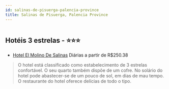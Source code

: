 ```yaml
---
id: salinas-de-pisuerga-palencia-province
title: Salinas de Pisuerga, Palencia Province
---
```


<center><img src="http://www.hotelresb2b.com/images/hoteles/148377_image16386498_0.jpg" alt="" /></center>


## Hotéis 3 estrelas - ⭐️⭐️⭐️

-    [Hotel El Molino De Salinas](https://www.hurb.com/hoteis/salinas-de-pisuerga/hotel-el-molino-de-salinas-JNP-JP710310?cmp=18055) Diárias a partir de R$250.38
   > O hotel está classificado como estabelecimento de 3 estrelas confortável.
O seu quarto também dispõe de um cofre.
No solário do hotel pode abastecer-se de um pouco de sol, em dias de mau tempo.
O restaurante do hotel oferece delícias de todo o tipo.
